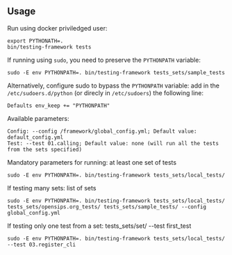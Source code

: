 ## Usage

Run using docker priviledged user:
```
export PYTHONATH=.
bin/testing-framework tests
```

If running using `sudo`, you need to preserve the `PYTHONPATH` variable:
```
sudo -E env PYTHONPATH=. bin/testing-framework tests_sets/sample_tests
```

Alternatively, configure sudo to bypass the `PYTHONPATH` variable: add in the
`/etc/sudoers.d/python` (or direcly in `/etc/sudoers`) the following line:
```
Defaults env_keep += "PYTHONPATH"
```

Available parameters:
```
Config: --config /framework/global_config.yml; Default value: default_config.yml
Test: --test 01.calling; Default value: none (will run all the tests from the sets specified)
```

Mandatory parameters for running: at least one set of tests
```
sudo -E env PYTHONPATH=. bin/testing-framework tests_sets/local_tests/
```

If testing many sets: list of sets
```
sudo -E env PYTHONPATH=. bin/testing-framework tests_sets/local_tests/ tests_sets/opensips.org_tests/ tests_sets/sample_tests/ --config global_config.yml
```

If testing only one test from a set: tests_sets/set/ --test first_test
```
sudo -E env PYTHONPATH=. bin/testing-framework tests_sets/local_tests/ --test 03.register_cli
```
